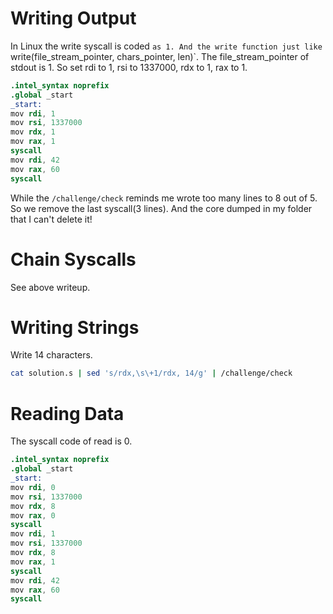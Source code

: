 # Writing Output
In Linux the write syscall is coded `as 1.
And the write function just like `write(file_stream_pointer, chars_pointer, len)`.
The file_stream_pointer of stdout is 1.
So set rdi to 1, rsi to 1337000, rdx to 1, rax to 1.
```s solution.s
.intel_syntax noprefix
.global _start
_start:
mov rdi, 1
mov rsi, 1337000
mov rdx, 1
mov rax, 1
syscall
mov rdi, 42
mov rax, 60
syscall
```
While the `/challenge/check` reminds me wrote too many lines to 8 out of 5. So we remove the last syscall(3 lines).
And the core dumped in my folder that I can't delete it!

# Chain Syscalls
See above writeup.

# Writing Strings
Write 14 characters.
```sh
cat solution.s | sed 's/rdx,\s\+1/rdx, 14/g' | /challenge/check
```

# Reading Data
The syscall code of read is 0.
```s
.intel_syntax noprefix
.global _start
_start:
mov rdi, 0
mov rsi, 1337000
mov rdx, 8
mov rax, 0
syscall
mov rdi, 1
mov rsi, 1337000
mov rdx, 8
mov rax, 1
syscall
mov rdi, 42
mov rax, 60
syscall
```
